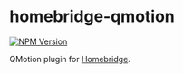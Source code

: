 # homebridge-qmotion
[![NPM Version](https://img.shields.io/npm/v/homebridge-qmotion.svg)](https://www.npmjs.com/package/homebridge-qmotion)

QMotion plugin for [Homebridge](https://github.com/nfarina/homebridge).
